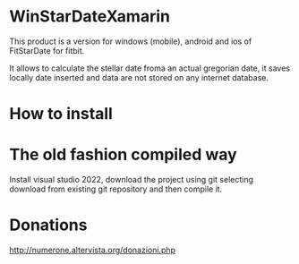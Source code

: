 # WinStarDateXamarin
This product is a version for windows (mobile), android and ios of FitStarDate for fitbit.

It allows to calculate the stellar date froma an actual gregorian date, it saves locally date inserted and data are not stored on any internet database.

# How to install

# The old fashion compiled way

Install visual studio 2022, download the project using git selecting download from existing git repository and then compile it.

# Donations

http://numerone.altervista.org/donazioni.php
